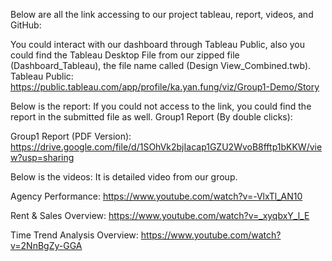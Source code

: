 Below are all the link accessing to our project tableau, report, videos, and GitHub:

You could interact with our dashboard through Tableau Public, also you could find the Tableau Desktop File from our zipped file (Dashboard_Tableau), the file name called (Design View_Combined.twb).
Tableau Public: https://public.tableau.com/app/profile/ka.yan.fung/viz/Group1-Demo/Story 

Below is the report:
If you could not access to the link, you could find the report in the submitted file as well.
Group1 Report (By double clicks):
 

Group1 Report (PDF Version):
https://drive.google.com/file/d/1SOhVk2bjIacap1GZU2WvoB8fftp1bKKW/view?usp=sharing


Below is the videos:
It is detailed video from our group.

Agency Performance:
https://www.youtube.com/watch?v=-VlxTl_AN10 

Rent & Sales Overview:
https://www.youtube.com/watch?v=_xyqbxY_l_E 

Time Trend Analysis Overview:
https://www.youtube.com/watch?v=2NnBgZy-GGA 
